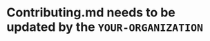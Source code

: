 # **Contributing.md** needs to be updated by the **`YOUR-ORGANIZATION`**

<!--
    # Contributing to YOUR-ORGANIZATION

    ## How to contribute

    You can contribute to Minerva Facilities in various ways, including:

    - [Reporting bugs or issues](https://github.com/YOUR-ORGANIZATION/YOUR-REPO/issues/new) on GitHub. Please make sure to include fill in all the details in the issue template to make sure the issue can be addressed as quickly as possible.
    <!-- - [Submitting improvements to the documentation](). Updates, enhancements, new guides, spelling fixes... ->
    <!-- - Helping other people on the [forums](). ->
    - Looking at existing [issues](https://github.com/YOUR-ORGANIZATION/YOUR-REPO/issues) and adding more information, particularly helping to reproduce the issues.
    - [Submitting a pull request](https://github.com/YOUR-ORGANIZATION/YOUR-REPO/blob/master/CONTRIBUTING.md#submitting-a-pull-request) with a bug fix or an improvement.

    <!-- ### Branches

The `master` branch of the repository should be kept releasable at any time. This way we can continuously deploy fixes and improvements without costly managing of different branches and issues will be noticed and fixed quickly. This also ensures other contributors can check out the latest version from GitHub and work on it with minimal disruption from other features in progress.

Keeping the `master` releasable means that changes merged to it need to be:

<!-- - **Backwards compatible**: Expo CLI should work with every currently supported Expo SDK version. If the code you're adding depends on a feature only present in newer or unreleased SDK versions, it needs to check which SDK version is being used and not assume the latest version is being used. ->
- **Non-breaking**: If code that is unreleasable or fails the test suite ends up in master, it should be reverted.
- **Tested**: Always include a test plan in pull requests. Do not merge code that doesn't pass all automated tests.

### Please read [Steps to Contribute](https://www.dataschool.io/how-to-contribute-on-github/#gettingstarted) & [Understanding Good Commit Message](https://chris.beams.io/posts/git-commit/)

### Setting up the repository for development

<!-- (Existing contributors can create feature branches without forking. Prefix the branch name with `@your-github-username/`.) ->
1. Fork the [repository](https://github.com/YOUR-ORGANIZATION/YOUR-REPO) and create a feature branch.
2. Clone the **Forked** Repository.
3. You can then run `yarn install && yarn start` in the root folder to start watching and automatically re-building packages when there are new changes.

### Submitting a pull request

To submit a pull request:

1. Write the description of your pull request. Make sure to include a test plan and test your changes.
2. Make sure all tests pass on -TESTING PLATFORM-.  <!-- CircleCI. ->
3. Wait for a review and adjust the code if necessary.

<!-- ## Publishing a release -->

<!-- To publish a new release, run this command (you must have two-factor authentication enabled for npm):

``` terminal
node ./scripts/publish.js
```

The command will bump the versions of all packages with changes since the previous release and publish them in the correct order. For each changed package, it will ask, if the changes require a new _major_ version (breaking changes), _minor_ version (new backwards compatible functionality) or just a _patch_ version (backwards compatible bug fixes).

### Canary release

If you wish to publish a canary version, please run:

``` terminal
yarn run publish --canary
``` -->

<!-- Adapted From: -->
<!-- https://github.com/expo/create-react-native-app/blob/master/CONTRIBUTING.md ->

---

## Available Scripts

In the project directory, you can run:

### [`yarn install`](https://yarnpkg.com/lang/en/docs/cli/install/#:~:text=yarn%20install%20is%20used%20to,you%20need%20to%20pick%20up.)

Used to install all dependencies for a project. \
This is most commonly used when you have just checked out code for a project, or when another developer on the project has added a new dependency that you need to pick up.

### [`yarn add <package...>`](https://classic.yarnpkg.com/en/docs/cli/add/)

This will install one or more packages in your dependencies.\
This will also update your `package.json` and your `yarn.lock` so that other developers working on the project will get the same dependencies as you when they run `yarn` or `yarn install`.

### `yarn start`

Runs the app in the development mode.\
Open [http://localhost:3000](http://localhost:3000) to view it in the browser.

The page will reload if you make edits.\
You will also see any lint errors in the console.

<!--
### `yarn test`

Launches the test runner in the interactive watch mode.\
See the section about [running tests](https://facebook.github.io/create-react-app/docs/running-tests) for more information.

### `yarn build`

Builds the app for production to the `build` folder.\
It correctly bundles React in production mode and optimizes the build for the best performance.

The build is minified and the filenames include the hashes.\
Your app is ready to be deployed!

See the section about [deployment](https://facebook.github.io/create-react-app/docs/deployment) for more information.

### `yarn eject`

**Note: this is a one-way operation. Once you `eject`, you can’t go back!**

If you aren’t satisfied with the build tool and configuration choices, you can `eject` at any time. This command will remove the single build dependency from your project.

Instead, it will copy all the configuration files and the transitive dependencies (webpack, Babel, ESLint, etc) right into your project so you have full control over them. All of the commands except `eject` will still work, but they will point to the copied scripts so you can tweak them. At this point you’re on your own.

You don’t have to ever use `eject`. The curated feature set is suitable for small and middle deployments, and you shouldn’t feel obligated to use this feature. However we understand that this tool wouldn’t be useful if you couldn’t customize it when you are ready for it.

### Learn More

You can learn more in the [Create React App documentation](https://facebook.github.io/create-react-app/docs/getting-started).

To learn React, check out the [React documentation](https://reactjs.org/).

### Code Splitting

This section has moved here: [https://facebook.github.io/create-react-app/docs/code-splitting](https://facebook.github.io/create-react-app/docs/code-splitting)

### Analyzing the Bundle Size

This section has moved here: [https://facebook.github.io/create-react-app/docs/analyzing-the-bundle-size](https://facebook.github.io/create-react-app/docs/analyzing-the-bundle-size)

### Making a Progressive Web App

This section has moved here: [https://facebook.github.io/create-react-app/docs/making-a-progressive-web-app](https://facebook.github.io/create-react-app/docs/making-a-progressive-web-app)

### Advanced Configuration

This section has moved here: [https://facebook.github.io/create-react-app/docs/advanced-configuration](https://facebook.github.io/create-react-app/docs/advanced-configuration)
->

## :rocket: Deployment

### [`yarn deploy`](https://facebook.github.io/create-react-app/docs/deployment)

This section has moved [here](https://facebook.github.io/create-react-app/docs/deployment)

<!--
### `yarn build` fails to minify

This section has moved here: [https://facebook.github.io/create-react-app/docs/troubleshooting#npm-run-build-fails-to-minify](https://facebook.github.io/create-react-app/docs/troubleshooting#npm-run-build-fails-to-minify) ->

-->
